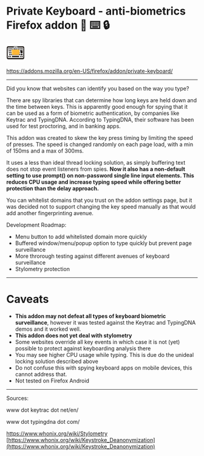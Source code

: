 # Private Keyboard - anti-biometrics Firefox addon 🦊 ⌨️ 🔒

![logo](./icons/keyboard-ico.png)

https://addons.mozilla.org/en-US/firefox/addon/private-keyboard/

----

Did you know that websites can identify you based on the way you type?

There are spy libraries that can determine how long keys are held down and the time between keys. This is apparently good enough for spying that it can be used as a form of biometric authentication, by companies like Keytrac and TypingDNA. According to TypingDNA, their software has been used for test proctoring, and in banking apps.

This addon was created to skew the key press timing by limiting the speed of presses. The speed is changed randomly on each page load, with a min of 150ms and a max of 300ms.

It uses a less than ideal thread locking solution, as simply buffering text does not stop event listeners from spies. **Now it also has a non-default setting to use prompt() on non-password single line input elements. This reduces CPU usage and increase typing speed while offering better protection than the delay approach.**

You can whitelist domains that you trust on the addon settings page, but it was decided not to support changing the key speed manually as that would add another fingerprinting avenue.

Development Roadmap:

* Menu button to add whitelisted domain more quickly
* Buffered window/menu/popup option to type quickly but prevent page surveillance
* More throrough testing against different avenues of keyboard surveillance
* Stylometry protection

-----

# Caveats

* **This addon may not defeat all types of keyboard biometric surveillance**, however it was tested against the Keytrac and TypingDNA demos and it worked well.
* **This addon does not yet deal with stylometry**
* Some websites override all key events in which case it is not (yet) possible to protect against keyboarding analysis there
* You may see higher CPU usage while typing. This is due do the unideal locking solution described above
* Do not confuse this with spying keyboard apps on mobile devices, this cannot address that.
* Not tested on Firefox Android
-----

Sources:

www dot keytrac dot net/en/

www dot typingdna dot com/

https://www.whonix.org/wiki/Stylometry
[https://www.whonix.org/wiki/Keystroke_Deanonymization](https://www.whonix.org/wiki/Keystroke_Deanonymization)
